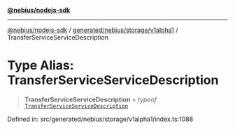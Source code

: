 [**@nebius/nodejs-sdk**](../../../../../README.md)

---

[@nebius/nodejs-sdk](../../../../../README.md) / [generated/nebius/storage/v1alpha1](../README.md) / TransferServiceServiceDescription

# Type Alias: TransferServiceServiceDescription

> **TransferServiceServiceDescription** = _typeof_ [`TransferServiceServiceDescription`](../variables/TransferServiceServiceDescription.md)

Defined in: src/generated/nebius/storage/v1alpha1/index.ts:1088
